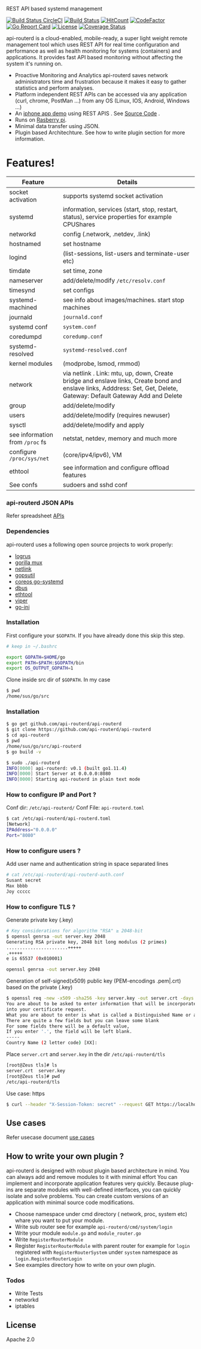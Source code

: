 REST API based systemd management

[![Build Status CircleCI](https://circleci.com/gh/api-routerd/api-routerd.svg?style=svg)](https://circleci.com/gh/api-routerd/api-routerd)
[![Build Status](https://travis-ci.org/api-routerd/api-routerd.svg?branch=master)](https://travis-ci.org/api-routerd/api-routerd)
[![HitCount](http://hits.dwyl.io/ssahani/api-routerd/api-routerd.svg)](http://hits.dwyl.io/ssahani/api-routerd/api-routerd)
[![CodeFactor](https://www.codefactor.io/repository/github/api-routerd/api-routerd/badge)](https://www.codefactor.io/repository/github/api-routerd/api-routerd)
[![Go Report Card](https://goreportcard.com/badge/github.com/api-routerd/api-routerd)](https://goreportcard.com/report/github.com/api-routerd/api-routerd)
[![License](https://img.shields.io/badge/License-Apache%202.0-blue.svg)](https://opensource.org/licenses/Apache-2.0)
[![Coverage Status](https://coveralls.io/repos/github/api-routerd/api-routerd/badge.svg?branch=master)](https://coveralls.io/github/api-routerd/api-routerd?branch=master)


api-routerd is a cloud-enabled, mobile-ready, a super light weight remote management tool which uses REST API for real time configuration and performance as well as health monitoring for systems (containers) and applications. It provides fast API based monitoring without affecting the system it's running on.

- Proactive Monitoring and Analytics
  api-routerd saves network administrators time and frustration because it makes it easy to gather statistics and perform analyses.
- Platform independent REST APIs can be accessed via any application (curl, chrome, PostMan ...) from any OS (Linux, IOS, Android, Windows ...)
- An [iphone app demo](https://www.linkedin.com/feed/update/urn:li:activity:6493161973260357632) using REST APIS . See [Source Code](https://github.com/api-routerd/iDevOps) .
- Runs on [Rasberry pi](https://www.linkedin.com/feed/update/urn:li:activity:6492312857231888384).
- Minimal data transfer using JSON.
- Plugin based Architechture. See how to write plugin section for more information.

# Features!

|Feature| Details |
| ------ | ------ |
| socket activation | supports systemd socket activation
systemd  | information, services (start, stop, restart, status), service properties for example CPUShares
networkd |config (.network, .netdev, .link)
hostnamed | set hostname
logind |(list-sessions, list-users and terminate-user etc)
timdate| set time, zone
nameserver | add/delete/modify ```/etc/resolv.conf```
timesynd | set configs
systemd-machined | see info about images/machines. start stop machines
journald | ```journald.conf```
systemd conf | ```system.conf```
coredumpd |```coredump.conf```
systemd-resolved |```systemd-resolved.conf```
kernel modules |(modprobe, lsmod, rmmod)
network | via netlink . Link: mtu, up, down, Create bridge and enslave links, Create bond and enslave links, Adddress: Set, Get, Delete, Gateway: Default Gateway Add and Delete
group | add/delete/modify
users |add/delete/modify (requires newuser)
sysctl |add/delete/modify and apply
see information from ```/proc``` fs| netstat, netdev, memory and much more
configure ```/proc/sys/net``` | (core/ipv4/ipv6), VM
ethtool | see information and configure offload features
See confs | sudoers and sshd conf


### api-routerd JSON APIs

 Refer spreadsheet [APIs](https://docs.google.com/spreadsheets/d/e/2PACX-1vTl2Vmp-BdTE5Vgi_PiW-qKPJnbLxdSso9kT2GAkAxCu_iWrw3_PZLlEuyXz0lbFgd7DoofXlmmb3dP/pubhtml
)

### Dependencies

api-routerd uses a following open source projects to work properly:

* [logrus](https://github.com/sirupsen/logrus)
* [gorilla mux](https://github.com/gorilla/mux)
* [netlink](https://github.com/vishvananda/netlink)
* [gopsutil](https://github.com/shirou/gopsutil)
* [coreos go-systemd](https://github.com/coreos/go-systemd)
* [dbus](https://github.com/godbus/dbus)
* [ethtool](https://github.com/safchain/ethtool)
* [viper](https://github.com/spf13/viper)
* [go-ini](https://github.com/go-ini/ini)


### Installation

First configure your ```$GOPATH```. If you have already done this skip this step.

```sh
# keep in ~/.bashrc
```

```sh
export GOPATH=$HOME/go
export PATH=$PATH:$GOPATH/bin
export OS_OUTPUT_GOPATH=1
```

Clone inside src dir of ```$GOPATH```. In my case

```sh
$ pwd
/home/sus/go/src
```

### Installation

```sh
$ go get github.com/api-routerd/api-routerd
$ git clone https://github.com/api-routerd/api-routerd
$ cd api-routerd
$ pwd
/home/sus/go/src/api-routerd
$ go build -v

$ sudo ./api-routerd
INFO[0000] api-routerd: v0.1 (built go1.11.4)
INFO[0000] Start Server at 0.0.0.0:8080
INFO[0000] Starting api-routerd in plain text mode

```

### How to configure IP and Port ?

Conf dir: ```/etc/api-routerd/```
Conf File: ```api-routerd.toml```

```sh
$ cat /etc/api-routerd/api-routerd.toml
[Network]
IPAddress="0.0.0.0"
Port="8080"
```

### How to configure users ?

Add user name and authentication string in space separated lines

```sh
# cat /etc/api-routerd/api-routerd-auth.conf
Susant secret
Max bbbb
Joy ccccc
```

### How to configure TLS ?

Generate private key (.key)

```sh
# Key considerations for algorithm "RSA" ≥ 2048-bit
$ openssl genrsa -out server.key 2048
Generating RSA private key, 2048 bit long modulus (2 primes)
.......................+++++
.+++++
e is 65537 (0x010001)

openssl genrsa -out server.key 2048
```

Generation of self-signed(x509) public key (PEM-encodings .pem|.crt) based on the private (.key)

```sh
$ openssl req -new -x509 -sha256 -key server.key -out server.crt -days 3650
You are about to be asked to enter information that will be incorporated
into your certificate request.
What you are about to enter is what is called a Distinguished Name or a DN.
There are quite a few fields but you can leave some blank
For some fields there will be a default value,
If you enter '.', the field will be left blank.
-----
Country Name (2 letter code) [XX]:

```

Place ```server.crt``` and ```server.key``` in the dir ```/etc/api-routerd/tls```

```sh
[root@Zeus tls]# ls
server.crt  server.key
[root@Zeus tls]# pwd
/etc/api-routerd/tls

```

Use case: https

```sh
$ curl --header "X-Session-Token: secret" --request GET https://localhost:8080/api/network/ethtool/vmnet8/get-link-features -k --tlsv1.2

```
## Use cases

Refer usecase document [use cases](https://github.com/api-routerd/api-routerd/blob/master/examples.md)

## How to write your own plugin ?

api-routerd is designed with robust plugin based architecture in mind. You can always add and remove modules to it with minimal effort
You can implement and incorporate application features very quickly. Because plug-ins are separate modules with well-defined interfaces,
you can quickly isolate and solve problems. You can create custom versions of an application with minimal source code modifications.

* Choose namespace under cmd directory ( network, proc, system etc) whare you want to put your module.
* Write sub router see for example ```api-routerd/cmd/system/login```
* Write your module ```module.go``` and  ```module_router.go```
* Write ```RegisterRouterModule```
* Register ```RegisterRouterModule``` with parent router for example for ```login``` registered with
  ```RegisterRouterSystem``` under ```system``` namespace as ```login.RegisterRouterLogin```
* See examples directory how to write on your own plugin.

### Todos

 - Write Tests
 - networkd
 - iptables

License
----

Apache 2.0


[//]: # (These are reference links used in the body of this note and get stripped out when the markdown processor does its job. There is no need to format nicely because it shouldn't be seen. Thanks SO - http://stackoverflow.com/questions/4823468/store-comments-in-markdown-syntax)

   [git-repo-url]: <https://github.com/api-routerd/api-routerd.git>
